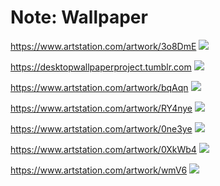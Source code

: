# Note: Wallpaper

https://www.artstation.com/artwork/3o8DmE
![](https://cdna.artstation.com/p/assets/images/images/018/134/620/large/louis-durrant-kde-1080.jpg?1558453115)

https://desktopwallpaperproject.tumblr.com
![](https://64.media.tumblr.com/tumblr_m83868I1471rbwaj3o1_1280.jpg)

https://www.artstation.com/artwork/bqAqn
![](https://cdnb.artstation.com/p/assets/images/images/009/530/011/4k/tamer-poyraz-demiralp-kaffffa2.jpg?1519511352)

https://www.artstation.com/artwork/RY4nye
![](https://cdnb.artstation.com/p/assets/images/images/022/833/919/4k/fan-zhang-sketch-ao-nz3s.jpg?1576855084)

https://www.artstation.com/artwork/0ne3ye
![](https://cdna.artstation.com/p/assets/images/images/031/514/156/large/alena-aenami-budapest.jpg?1603836263)

https://www.artstation.com/artwork/0XkWb4
![](https://cdna.artstation.com/p/assets/images/images/020/786/076/large/michal-kvac-the-woods-small.jpg?1569176234)

https://www.artstation.com/artwork/wmV6
![](https://cdna.artstation.com/p/assets/images/images/000/049/358/large/Monolith_1.jpg?1398934122)
